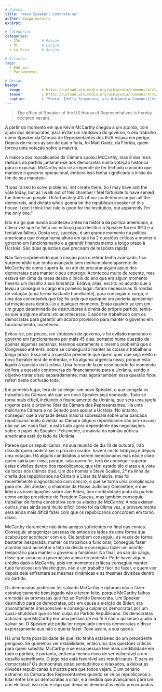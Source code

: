 ```yaml
---
# Cabeça
title: "Novo Speaker: Contrata-se"
author: diogo-moreira
excerpt:

# Categorias
categories:
  - 23e          # Edição
  - PT           # Língua
  - Lá Fora      # Secção

# Assuntos
tags:
  - EUA 🇺🇸
  - Parlamentos

# Design
header:
  image          : https://upload.wikimedia.org/wikipedia/commons/4/41/DC_Washington_Monument_at_night.jpg
  teaser         : https://upload.wikimedia.org/wikipedia/commons/4/41/DC_Washington_Monument_at_night.jpg
  caption        : "Photo: [Helly Stoyanova, via Wikimedia Commons](https://commons.wikimedia.org/wiki/File:DC_Washington_Monument_at_night.jpg)"
---
```


> The office of Speaker of the US House of Representatives is hereby declared vacant.

A partir do momento em que Kevin McCarthy chegou a um acordo, com ajuda dos democratas, para evitar um shutdown do governo, o seu trabalho como Speaker da Câmara de Representantes dos EUA estava em perigo. Depois de muitos avisos de que o faria, foi Matt Gaetz, da Flórida, quem forçou uma votação sobre a matéria.

A maioria dos republicanos da Câmara apoiou McCarthy, mas 8 dos mais radicais do partido juntaram-se aos democratas numa votação histórica para o expulsar. McCarthy não se arrepende de ter fechado o acordo que manteve o governo operacional, embora isso tenha significado o início do fim do seu mandato.

 “I was raised to solve problems, not create them. So I may have lost the vote today, but as I walk out of this chamber I feel fortunate to have served the American people. Unfortunately 4% of our conference conjoin all the democrats, and dictate who’s gonna be the republican speaker of this house. I don’t think that rule is good for the institution, but apparently I'm the only one.”

Isto é algo que nunca aconteceu antes na história da política americana, a última vez que foi feito um esforço para destituir o Speaker foi em 1910 e a tentativa falhou. Desta vez, sucedeu, é um grande momento na política americana que chega numa altura em que há 2 questões críticas a manter o governo em funcionamento e a garantir financiamento a longo prazo à Ucrânia. São duas questões que precisam de resposta rápida.

Não fico surpreendido que a moção para o retirar tenha avançado, fico surpreendido que tenha avançado sem nenhum plano aparente de McCarthy de como superá-la, ou até de procurar algum apoio dos democratas para manter o seu emprego. Aconteceu muito de repente, mas estava em cima da mesa desde o início do ano que em algum momento haveria um desafio à sua liderança. Estava, aliás, escrito no acordo que o levou a conseguir o cargo em primeiro lugar: foram necessárias 15 rondas de votação (uma forma bastante humilhante), para conseguir o cargo, e uma das concessões que fez foi a de que qualquer um poderia apresentar tal moção para destituí-lo a qualquer momento. Então quando se tem um um grupo determinado de destruidores à direita do próprio partido, temia-se que a alguma altura isto acontecesse. E após ter trabalhado com os democratas para garantir um acordo provisório para manter o governo em funcionamento, aconteceu.

Evitou-se, por pouco, um shutdown do governo, e foi evitado mantendo o governo em funcionamento por mais 45 dias, portanto numa questão de apenas algumas semanas, teremos exatamente o mesmo problema que o Congresso enfrenta, sobre se conseguirão manter as coisas a trabalhar a longo prazo. Essa será a questão premente que quem quer que seja eleito o novo Speaker terá de enfrentar, e há alguma urgência nisso, porque está ligado à questão da Ucrânia. Uma forma de fazer esse acordo foi mantendo de fora a questão controversa do financiamento para a Ucrânia, sendo o objetivo tratar disso separadamente, mas agora também essa questão ficou refém desta confusão toda.

Em primeiro lugar, terá de se eleger um novo Speaker, o que congela os trabalhos da Câmara até que um novo Speaker seja nomeado. Tudo se torna mais difícil, incluindo o financiamento da Ucrânia, que será uma tarefa urgente para o próximo líder da Câmara dos Representantes. Há uma maioria na Câmara e no Senado para apoiar a Ucrânia. No entanto, conseguir que a vontade dessa maioria sobressaia sobre uma bancada republicana muito dividida na Câmara (alguns republicanos são pró-russos) não vai ser nada fácil, e está tudo agora dependente das negociações sobre o papel do Speaker. Felizmente, a maioria da opinião pública americana está do lado da Ucrânia.

Parece que os republicanos, na sua reunião de dia 10 de outubro, irão discutir quem poderá ser o próximo orador: haverá muito lobbying e depois uma votação. Há alguns candidatos a serem mencionados mas não é claro quem sairia por cima, porque, seja quem for, terá de conseguir superar estas divisões dentro dos republicanos, que têm estado tão claras e à vista de todos nos últimos dias. Um dos nomes é Steve Scalise, 2º na linha de chefia dos republicanos na Câmara e Líder da Maioria, mas foi recentemente diagnosticado com cancro, o que se torna uma complicação para ele. Jim Jordan, o chairman da House Judiciary Committee, e que lidera as investigações sobre Joe Biden, tem credibilidade junto do partido como antigo presidente do Freedom Caucus, mas também conseguiu trabalhar de forma construtiva com os aliados de McCarthy. Ainda existem outros, mas ainda será muito difícil como foi da última vez, e provavelmente será ainda mais difícil fazer com que os republicanos concordem em torno disso.

McCarthy claramente não tinha amigos suficientes no final das contas. Conseguiu antagonizar pessoas de ambos os lados de uma forma que acabou por acontecer com ele. Ele também conseguiu, às vezes de forma bastante inesperada, manter os trabalhos a funcionar, conseguiu fazer acordos para aumentar o teto da dívida e conseguiu fazer um acordo temporário para manter o governo a funcionar. No final, ao sair do cargo, disse que colocou a governação acima do protesto. Pode haver algum crédito dado a McCarthy, pois em momentos críticos conseguiu manter tudo funcional em Washington, não é um trabalho fácil de fazer, e quem vier depois dele enfrentará as mesmas dinâmicas e as mesmas divisões dentro do partido.

Os democratas poderiam ter salvado McCarthy e optaram não o fazer: estrategicamente bem jogado não o terem feito, porque McCarthy falhou em todas as promessas que fez ao Partido Democrata. Um Speaker destrutivo para os democratas, pôs em causa a eleição de Biden, era absolutamente irresponsável e conseguiu culpar os democratas por um quasi-shutdown que só tem culpa do Partido Republicano. Os democratas acharam que McCarthy era uma pessoa de má fé e não o quiseram ajudar a salvar-se. O Speaker até podia ter negociado com os democratas e disse expressamente que não o queria fazer. Teve assim, a sua queda.

Há uma forte possibilidade de que isto tenha estabelecido um precedente perigoso. Se queremos ver estabilidade, então uma das questões críticas para quem substitui McCarthy é se essa pessoa tem mais credibilidade em todo o partido, e portanto, enfrenta menos risco de ser vulnerável a um desafio semelhante. O jogo não está favorável aos republicanos. E para os democratas? Os democratas estão sentadinhos e relaxados, a deixar as divisões republicanas à mostra para que todos vejam. É um cenário estranho na Câmara dos Representantes quando se vê os republicanos a lutar entre si e os democratas a olhar, e à medida que avançamos para um ano eleitoral, isso não é algo que deixa os democratas muito preocupados.
